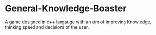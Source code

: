 # General-Knowledge-Boaster
A game designed in c++ langauge with an aim of improving Knowledge, thinking speed and decisions of the user.
